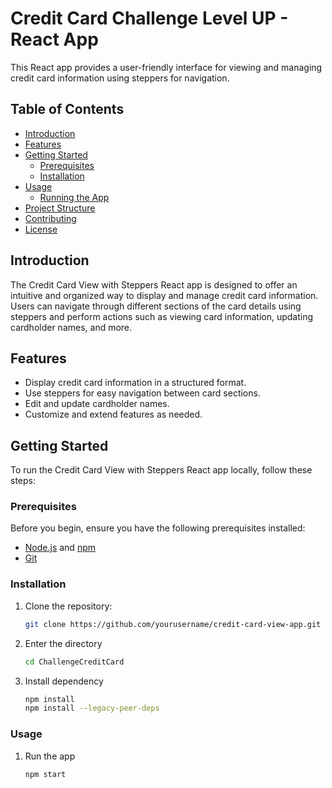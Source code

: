 # Credit Card Challenge Level UP - React App

This React app provides a user-friendly interface for viewing and managing credit card information using steppers for navigation.

## Table of Contents

- [Introduction](#introduction)
- [Features](#features)
- [Getting Started](#getting-started)
  - [Prerequisites](#prerequisites)
  - [Installation](#installation)
- [Usage](#usage)
  - [Running the App](#running-the-app)
- [Project Structure](#project-structure)
- [Contributing](#contributing)
- [License](#license)

## Introduction

The Credit Card View with Steppers React app is designed to offer an intuitive and organized way to display and manage credit card information. Users can navigate through different sections of the card details using steppers and perform actions such as viewing card information, updating cardholder names, and more.

## Features

- Display credit card information in a structured format.
- Use steppers for easy navigation between card sections.
- Edit and update cardholder names.
- Customize and extend features as needed.

## Getting Started

To run the Credit Card View with Steppers React app locally, follow these steps:

### Prerequisites

Before you begin, ensure you have the following prerequisites installed:

- [Node.js](https://nodejs.org/) and [npm](https://www.npmjs.com/get-npm)
- [Git](https://git-scm.com/)

### Installation

1. Clone the repository:

   ```bash
   git clone https://github.com/yourusername/credit-card-view-app.git

2. Enter the directory
   ```bash
   cd ChallengeCreditCard

3. Install dependency
   ```bash
   npm install
   npm install --legacy-peer-deps

### Usage

1. Run the app
   ```bash
   npm start

